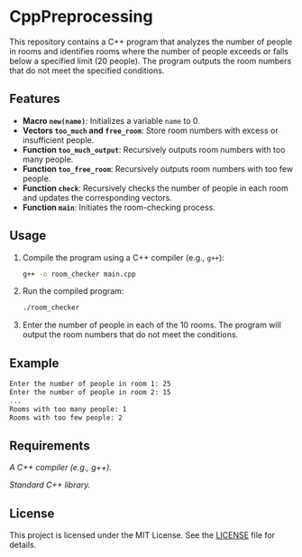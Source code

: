 # CppPreprocessing

This repository contains a C++ program that analyzes the number of people in rooms and identifies rooms where the number of people exceeds or falls below a specified limit (20 people). The program outputs the room numbers that do not meet the specified conditions.

## Features

- **Macro `new(name)`**: Initializes a variable `name` to 0.
- **Vectors `too_much` and `free_room`**: Store room numbers with excess or insufficient people.
- **Function `too_much_output`**: Recursively outputs room numbers with too many people.
- **Function `too_free_room`**: Recursively outputs room numbers with too few people.
- **Function `check`**: Recursively checks the number of people in each room and updates the corresponding vectors.
- **Function `main`**: Initiates the room-checking process.

## Usage

1. Compile the program using a C++ compiler (e.g., `g++`):
   ```bash
   g++ -o room_checker main.cpp
   ```
2. Run the compiled program:
   ```bash
   ./room_checker
   ```
3. Enter the number of people in each of the 10 rooms. The program will output the room numbers that do not meet the conditions.

## Example

```bash
Enter the number of people in room 1: 25
Enter the number of people in room 2: 15
...
Rooms with too many people: 1
Rooms with too few people: 2
```

## Requirements

  *A C++ compiler (e.g., g++).*

  *Standard C++ library.*

## License

This project is licensed under the MIT License. See the [LICENSE](https://github.com/MadeNicknameUp/CppPreprocessing/blob/main/LICENSE) file for details.
